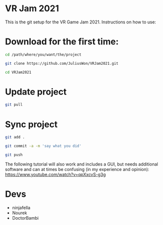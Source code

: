# VR Jam 2021

This is the git setup for the VR Game Jam 2021. Instructions on how to use:
# Download for the first time:
```bash
cd /path/where/you/want/the/project
```
```bash
git clone https://github.com/JuliusWon/VRJam2021.git
```
```bash
cd VRJam2021
```
# Update project
```bash
git pull
```
# Sync project
```bash 
git add .
```
```bash
git commit -a -m 'say what you did'
```
```bash 
git push
```
The following tutorial will also work and includes a GUI, but needs additional software and can at times be confusing (in my experience and opinion): https://www.youtube.com/watch?v=qpXxcvS-g3g

# Devs
* ninjafella
* Nourek
* DoctorBambi

